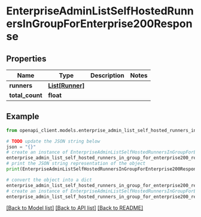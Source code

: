 # EnterpriseAdminListSelfHostedRunnersInGroupForEnterprise200Response


## Properties

Name | Type | Description | Notes
------------ | ------------- | ------------- | -------------
**runners** | [**List[Runner]**](Runner.md) |  | 
**total_count** | **float** |  | 

## Example

```python
from openapi_client.models.enterprise_admin_list_self_hosted_runners_in_group_for_enterprise200_response import EnterpriseAdminListSelfHostedRunnersInGroupForEnterprise200Response

# TODO update the JSON string below
json = "{}"
# create an instance of EnterpriseAdminListSelfHostedRunnersInGroupForEnterprise200Response from a JSON string
enterprise_admin_list_self_hosted_runners_in_group_for_enterprise200_response_instance = EnterpriseAdminListSelfHostedRunnersInGroupForEnterprise200Response.from_json(json)
# print the JSON string representation of the object
print(EnterpriseAdminListSelfHostedRunnersInGroupForEnterprise200Response.to_json())

# convert the object into a dict
enterprise_admin_list_self_hosted_runners_in_group_for_enterprise200_response_dict = enterprise_admin_list_self_hosted_runners_in_group_for_enterprise200_response_instance.to_dict()
# create an instance of EnterpriseAdminListSelfHostedRunnersInGroupForEnterprise200Response from a dict
enterprise_admin_list_self_hosted_runners_in_group_for_enterprise200_response_from_dict = EnterpriseAdminListSelfHostedRunnersInGroupForEnterprise200Response.from_dict(enterprise_admin_list_self_hosted_runners_in_group_for_enterprise200_response_dict)
```
[[Back to Model list]](../README.md#documentation-for-models) [[Back to API list]](../README.md#documentation-for-api-endpoints) [[Back to README]](../README.md)


